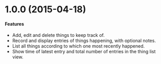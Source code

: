 # 1.0.0 (2015-04-18)

#### Features

- Add, edit and delete things to keep track of.
- Record and display entries of things happening, with optional notes.
- List all things according to which one most recently happened.
- Show time of latest entry and total number of entries in the thing list view.
